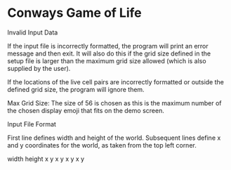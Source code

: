 # Conways Game of Life

Invalid Input Data

If the input file is incorrectly formatted, the program will print an error message and then exit. It will also do this if the grid size defined in the setup file is larger than the maximum grid size allowed (which is also supplied by the user). 

If the locations of the live cell pairs are incorrectly formatted or outside the defined grid size, the program will ignore them.

Max Grid Size: The size of 56 is chosen as this is the maximum number of the chosen display emoji that fits on the demo screen.

Input File Format

First line defines width and height of the world.
Subsequent lines define x and y coordinates for the world, as taken from the top left corner.

width height
x y
x y
x y
x y